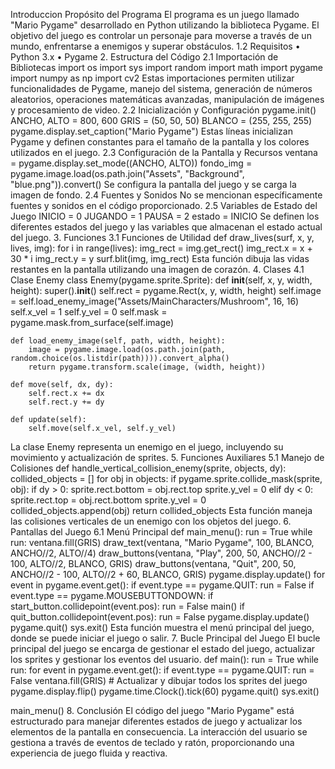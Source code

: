 Introduccion
Propósito del Programa
El programa es un juego llamado "Mario Pygame" desarrollado en Python utilizando la biblioteca Pygame. El objetivo del juego es controlar un personaje para moverse a través de un mundo, enfrentarse a enemigos y superar obstáculos.
1.2 Requisitos
•	Python 3.x
•	Pygame
2. Estructura del Código
2.1 Importación de Bibliotecas
import os
import sys
import random
import math
import pygame
import numpy as np
import cv2
Estas importaciones permiten utilizar funcionalidades de Pygame, manejo del sistema, generación de números aleatorios, operaciones matemáticas avanzadas, manipulación de imágenes y procesamiento de video.
2.2 Inicialización y Configuración
pygame.init()
ANCHO, ALTO = 800, 600
GRIS = (50, 50, 50)
BLANCO = (255, 255, 255)
pygame.display.set_caption("Mario Pygame")
Estas líneas inicializan Pygame y definen constantes para el tamaño de la pantalla y los colores utilizados en el juego.
2.3 Configuración de la Pantalla y Recursos
ventana = pygame.display.set_mode((ANCHO, ALTO))
fondo_img = pygame.image.load(os.path.join("Assets", "Background", "blue.png")).convert()
Se configura la pantalla del juego y se carga la imagen de fondo.
2.4 Fuentes y Sonidos
No se mencionan específicamente fuentes y sonidos en el código proporcionado.
2.5 Variables de Estado del Juego
INICIO = 0
JUGANDO = 1
PAUSA = 2
estado = INICIO
Se definen los diferentes estados del juego y las variables que almacenan el estado actual del juego.
3. Funciones
3.1 Funciones de Utilidad
def draw_lives(surf, x, y, lives, img):
    for i in range(lives):
        img_rect = img.get_rect()
        img_rect.x = x + 30 * i
        img_rect.y = y
        surf.blit(img, img_rect)
Esta función dibuja las vidas restantes en la pantalla utilizando una imagen de corazón.
4. Clases
4.1 Clase Enemy
class Enemy(pygame.sprite.Sprite):
    def __init__(self, x, y, width, height):
        super().__init__()
        self.rect = pygame.Rect(x, y, width, height)
        self.image = self.load_enemy_image("Assets/MainCharacters/Mushroom", 16, 16)
        self.x_vel = 1
        self.y_vel = 0
        self.mask = pygame.mask.from_surface(self.image)

    def load_enemy_image(self, path, width, height):
        image = pygame.image.load(os.path.join(path, random.choice(os.listdir(path)))).convert_alpha()
        return pygame.transform.scale(image, (width, height))

    def move(self, dx, dy):
        self.rect.x += dx
        self.rect.y += dy

    def update(self):
        self.move(self.x_vel, self.y_vel)
La clase Enemy representa un enemigo en el juego, incluyendo su movimiento y actualización de sprites.
5. Funciones Auxiliares
5.1 Manejo de Colisiones
def handle_vertical_collision_enemy(sprite, objects, dy):
    collided_objects = []
    for obj in objects:
        if pygame.sprite.collide_mask(sprite, obj):
            if dy > 0:
                sprite.rect.bottom = obj.rect.top
                sprite.y_vel = 0
            elif dy < 0:
                sprite.rect.top = obj.rect.bottom
                sprite.y_vel = 0
            collided_objects.append(obj)
    return collided_objects
Esta función maneja las colisiones verticales de un enemigo con los objetos del juego.
6. Pantallas del Juego
6.1 Menú Principal
def main_menu():
    run = True
    while run:
        ventana.fill(GRIS)
        draw_text(ventana, "Mario Pygame", 100, BLANCO, ANCHO//2, ALTO//4)
        draw_buttons(ventana, "Play", 200, 50, ANCHO//2 - 100, ALTO//2, BLANCO, GRIS)
        draw_buttons(ventana, "Quit", 200, 50, ANCHO//2 - 100, ALTO//2 + 60, BLANCO, GRIS)
        pygame.display.update()
        for event in pygame.event.get():
            if event.type == pygame.QUIT:
                run = False
            if event.type == pygame.MOUSEBUTTONDOWN:
                if start_button.collidepoint(event.pos):
                    run = False
                    main()
                if quit_button.collidepoint(event.pos):
                    run = False
        pygame.display.update()
    pygame.quit()
    sys.exit()
Esta función muestra el menú principal del juego, donde se puede iniciar el juego o salir.
7. Bucle Principal del Juego
El bucle principal del juego se encarga de gestionar el estado del juego, actualizar los sprites y gestionar los eventos del usuario.
def main():
    run = True
    while run:
        for event in pygame.event.get():
            if event.type == pygame.QUIT:
                run = False
        ventana.fill(GRIS)
        # Actualizar y dibujar todos los sprites del juego
        pygame.display.flip()
        pygame.time.Clock().tick(60)
    pygame.quit()
    sys.exit()

main_menu()
8. Conclusión
El código del juego "Mario Pygame" está estructurado para manejar diferentes estados de juego y actualizar los elementos de la pantalla en consecuencia. La interacción del usuario se gestiona a través de eventos de teclado y ratón, proporcionando una experiencia de juego fluida y reactiva.
